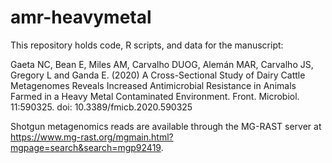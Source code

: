 # amr-heavymetal

This repository holds code, R scripts, and data for the manuscript: 

Gaeta NC, Bean E, Miles AM, Carvalho DUOG, Alemán MAR, Carvalho JS, Gregory L and Ganda E. (2020) A Cross-Sectional Study of Dairy Cattle Metagenomes Reveals Increased Antimicrobial Resistance in Animals Farmed in a Heavy Metal Contaminated Environment. Front. Microbiol. 11:590325.
doi: 10.3389/fmicb.2020.590325

Shotgun metagenomics reads are available through the MG-RAST server at 
https://www.mg-rast.org/mgmain.html?mgpage=search&search=mgp92419. 
